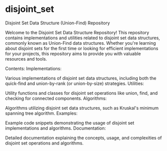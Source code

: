 # disjoint_set
Disjoint Set Data Structure (Union-Find) Repository

Welcome to the Disjoint Set Data Structure Repository! This repository contains implementations and utilities related to disjoint set data structures, commonly known as Union-Find data structures. Whether you're learning about disjoint sets for the first time or looking for efficient implementations for your projects, this repository aims to provide you with valuable resources and tools.

Contents:
Implementations:

Various implementations of disjoint set data structures, including both the quick-find and union-by-rank (or union-by-size) strategies.
Utilities:

Utility functions and classes for disjoint set operations like union, find, and checking for connected components.
Algorithms:

Algorithms utilizing disjoint set data structures, such as Kruskal's minimum spanning tree algorithm.
Examples:

Example code snippets demonstrating the usage of disjoint set implementations and algorithms.
Documentation:

Detailed documentation explaining the concepts, usage, and complexities of disjoint set operations and algorithms.
